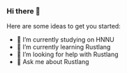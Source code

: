 ### Hi there 👋

Here are some ideas to get you started:

- 🔭 I’m currently studying on HNNU
- 🌱 I’m currently learning Rustlang
- 🤔 I’m looking for help with Rustlang
- 💬 Ask me about Rustlang

